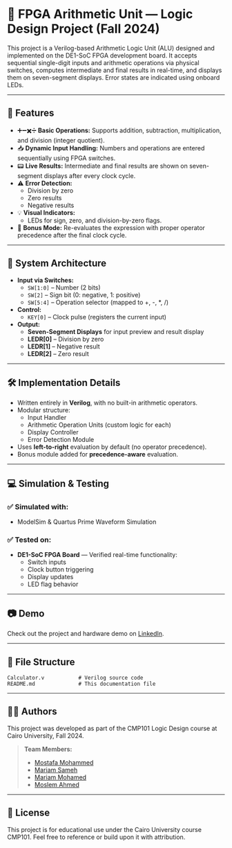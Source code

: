 # 🔢 FPGA Arithmetic Unit — Logic Design Project (Fall 2024)

This project is a Verilog-based Arithmetic Logic Unit (ALU) designed and implemented on the DE1-SoC FPGA development board. It accepts sequential single-digit inputs and arithmetic operations via physical switches, computes intermediate and final results in real-time, and displays them on seven-segment displays. Error states are indicated using onboard LEDs.

---

## 📌 Features

- ➕➖✖️➗ **Basic Operations:** Supports addition, subtraction, multiplication, and division (integer quotient).
- 📥 **Dynamic Input Handling:** Numbers and operations are entered sequentially using FPGA switches.
- 📟 **Live Results:** Intermediate and final results are shown on seven-segment displays after every clock cycle.
- ⚠️ **Error Detection:**
  - Division by zero
  - Zero results
  - Negative results
- 💡 **Visual Indicators:**
  - LEDs for sign, zero, and division-by-zero flags.
- 🧠 **Bonus Mode:** Re-evaluates the expression with proper operator precedence after the final clock cycle.

---

## 🧠 System Architecture

- **Input via Switches:**
  - `SW[1:0]` – Number (2 bits)
  - `SW[2]` – Sign bit (0: negative, 1: positive)
  - `SW[5:4]` – Operation selector (mapped to +, -, *, /)
- **Control:**
  - `KEY[0]` – Clock pulse (registers the current input)
- **Output:**
  - **Seven-Segment Displays** for input preview and result display
  - **LEDR[0]** – Division by zero
  - **LEDR[1]** – Negative result
  - **LEDR[2]** – Zero result

---

## 🛠️ Implementation Details

- Written entirely in **Verilog**, with no built-in arithmetic operators.
- Modular structure:
  - Input Handler
  - Arithmetic Operation Units (custom logic for each)
  - Display Controller
  - Error Detection Module
- Uses **left-to-right** evaluation by default (no operator precedence).
- Bonus module added for **precedence-aware** evaluation.

---

## 💻 Simulation & Testing

### ✅ Simulated with:
- ModelSim & Quartus Prime Waveform Simulation

### ✅ Tested on:
- **DE1-SoC FPGA Board** — Verified real-time functionality:
  - Switch inputs
  - Clock button triggering
  - Display updates
  - LED flag behavior

---

## 📷 Demo

Check out the project and hardware demo on [LinkedIn](https://www.linkedin.com/posts/mostafamohammed2005_im-thrilled-to-share-our-arithmetic-unit-activity-7280257371535265792-OXmb?utm_source=share&utm_medium=member_desktop&rcm=ACoAAEkJgVAB7wgljMDnvHfoQ5tfe6Q-FCFGGak).

---

## 📁 File Structure

```
Calculator.v           # Verilog source code
README.md              # This documentation file
```

---

## 👨‍💻 Authors

This project was developed as part of the CMP101 Logic Design course at Cairo University, Fall 2024.

> **Team Members:**
> - [Mostafa Mohammed](https://www.linkedin.com/in/mostafamohammed2005)
> - [Mariam Sameh](https://www.linkedin.com/in/mariam-sameh-1b726a335/)
> - [Mariam Mohamed](https://www.linkedin.com/in/mariam-mohamed-923025335/)
> - [Moslem Ahmed](https://www.linkedin.com/in/moslem-ahmed-153bb1312/)


---

## 📜 License

This project is for educational use under the Cairo University course CMP101. Feel free to reference or build upon it with attribution.
